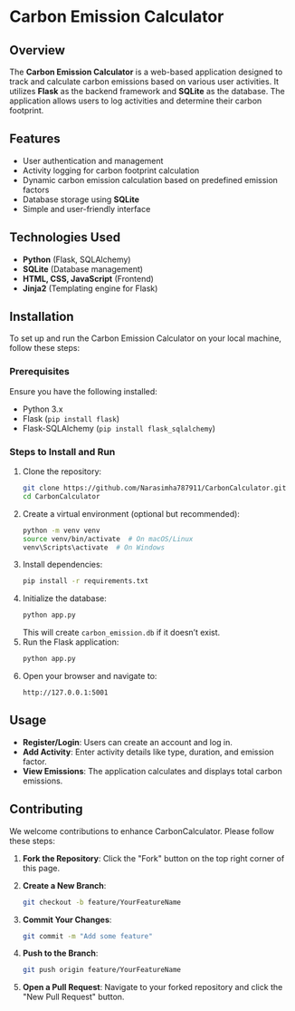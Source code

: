 # Carbon Emission Calculator

## Overview
The **Carbon Emission Calculator** is a web-based application designed to track and calculate carbon emissions based on various user activities. It utilizes **Flask** as the backend framework and **SQLite** as the database. The application allows users to log activities and determine their carbon footprint.

## Features
- User authentication and management
- Activity logging for carbon footprint calculation
- Dynamic carbon emission calculation based on predefined emission factors
- Database storage using **SQLite**
- Simple and user-friendly interface

## Technologies Used
- **Python** (Flask, SQLAlchemy)
- **SQLite** (Database management)
- **HTML, CSS, JavaScript** (Frontend)
- **Jinja2** (Templating engine for Flask)

## Installation
To set up and run the Carbon Emission Calculator on your local machine, follow these steps:

### Prerequisites
Ensure you have the following installed:
- Python 3.x
- Flask (`pip install flask`)
- Flask-SQLAlchemy (`pip install flask_sqlalchemy`)

### Steps to Install and Run
1. Clone the repository:
   ```bash
   git clone https://github.com/Narasimha787911/CarbonCalculator.git
   cd CarbonCalculator
   ```
2. Create a virtual environment (optional but recommended):
   ```bash
   python -m venv venv
   source venv/bin/activate  # On macOS/Linux
   venv\Scripts\activate  # On Windows
   ```
3. Install dependencies:
   ```bash
   pip install -r requirements.txt
   ```
4. Initialize the database:
   ```bash
   python app.py
   ```
   This will create `carbon_emission.db` if it doesn’t exist.
5. Run the Flask application:
   ```bash
   python app.py
   ```
6. Open your browser and navigate to:
   ```
   http://127.0.0.1:5001
   ```

## Usage
- **Register/Login**: Users can create an account and log in.
- **Add Activity**: Enter activity details like type, duration, and emission factor.
- **View Emissions**: The application calculates and displays total carbon emissions.

## Contributing
We welcome contributions to enhance CarbonCalculator. Please follow these steps:

1. **Fork the Repository**: Click the "Fork" button on the top right corner of this page.

2. **Create a New Branch**:
   ```bash
   git checkout -b feature/YourFeatureName
   ```

3. **Commit Your Changes**:
   ```bash
   git commit -m "Add some feature"
   ```

4. **Push to the Branch**:
   ```bash
   git push origin feature/YourFeatureName
   ```

5. **Open a Pull Request**: Navigate to your forked repository and click the "New Pull Request" button.



